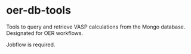 # oer-db-tools

Tools to query and retrieve VASP calculations from the Mongo database. Designated for OER workflows. 

Jobflow is required.
